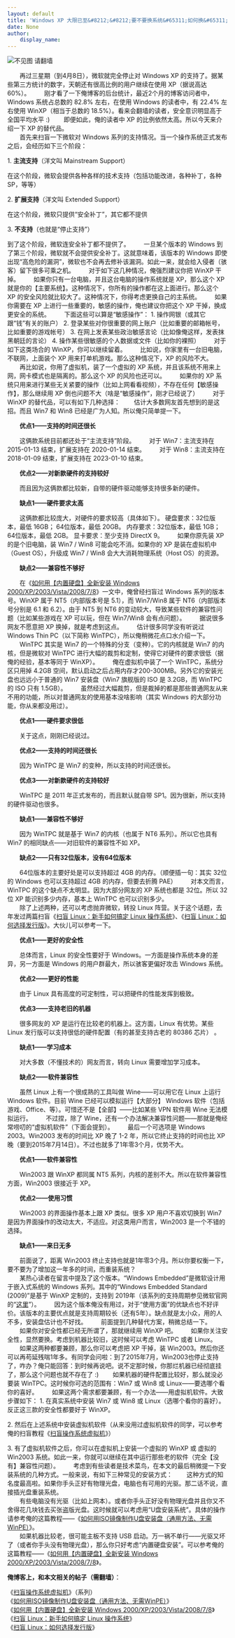 ```yaml
---
layout: default
title: 'Windows XP 大限已至&#8212;&#8212;要不要换系统&#65311;如何换&#65311;'
date: None
author:
    display_name: 
---
```


![不见图 请翻墙](https://lh4.googleusercontent.com/jdgUihQpERLBGSpfMgImK0eQC3DKtamlRwX966UjyFB1q2T2WsbAVB0ee1grPi3y24D2_fmrjyFusKYwgkJURAxEVulmrhSNSy94GFLf0HJCA5uUtvo_SSxD6CMbqBPs)

　　再过三星期（到4月8日），微软就完全停止对 Windows XP 的支持了。据某些第三方统计的数字，天朝还有很高比例的用户继续在使用 XP（据说高达 60%）。 　　刚才看了一下俺博客的后台统计，最近2个月的博客访问者中，Windows 系统占总数的 82.8% 左右，在使用 Windows 的读者中，有 22.4% 左右使用 WinXP（相当于总数的 18.5%）。看来会翻墙的读者，安全意识明显高于全国平均水平 :) 　　即便如此，俺的读者中 XP 的比例依然太高。所以今天来介绍一下 XP 的替代品。  
　　首先来扫盲一下微软对 Windows 系列的支持情况。当一个操作系统正式发布之后，会经历如下三个阶段：

1\. **主流支持**（洋文叫 Mainstream Support）

在这个阶段，微软会提供各种各样的技术支持（包括功能改进，各种补丁，各种SP，等等）

2\. **扩展支持**（洋文叫 Extended Support）

在这个阶段，微软只提供“安全补丁”，其它都不提供

3\. **不支持**（也就是“停止支持”）

到了这个阶段，微软连安全补丁都不提供了。 　　一旦某个版本的 Windows 到了第三个阶段，微软就不会提供安全补丁。这就意味着，该版本的 Windows 即使出现“高危险的漏洞”，微软也不会再去修补该漏洞。如此一来，就会给入侵者（骇客）留下很多可乘之机。 　　对于如下这几种情况，俺强烈建议你把 WinXP 干掉。 　　如果你只有一台电脑，并且这台电脑的操作系统就是 XP，那么这个 XP 就是你的【主要系统】。这种情况下，你所有的操作都在这上面进行。那么这个 XP 的安全风险就比较大了。这种情况下，你得考虑更换自己的主系统。 　　如果你需要在 XP 上进行一些重要的，敏感的操作，俺也建议你把这个 XP 干掉，换成更安全的系统。 　　下面这些可以算是“敏感操作”： 1. 操作网银（或其它跟“钱”有关的账户） 2. 登录某些对你很重要的网上账户（比如重要的邮箱帐号，比如重要的游戏帐号） 3. 在网上发表某些政治敏感言论（比如像俺这样，发表抹黑朝廷的言论） 4. 操作某些很敏感的个人数据或文件（比如你的裸照） 　　对于如下这类场合的 WinXP，你可以继续留着。 　　比如说，你家里有一台旧电脑，不联网，上面装个 XP 用来打单机游戏。那么这种情况下，XP 的风险不大。 　　再比如说，你用了虚拟机，装了一个虚拟的 XP 系统，并且该系统不用来上网，网卡模式也是隔离的。那么这个 XP 的风险也还可以。 　　如果你的 XP 系统只用来进行某些无关紧要的操作（比如上网看看视频），不存在任何【敏感操作】，那么继续用 XP 倒也问题不大（啥是“敏感操作”，刚才已经说了） 　　对于 WinXP 的替代品，可以有如下几种选择： 　　估计大多数网友首先想到的是这招。而且 Win7 和 Win8 已经是广为人知。所以俺只简单提一下。

　　**优点1——支持的时间还很长**

　　这俩款系统目前都还处于“主流支持”阶段。 　　对于 Win7：主流支持在 2015-01-13 结束，扩展支持在 2020-01-14 结束。 　　对于 Win8：主流支持在 2018-01-09 结束，扩展支持在 2023-01-10 结束。

　　**优点2——对新款硬件的支持较好**

　　而且因为这俩款都比较新，自带的硬件驱动能够支持很多新的硬件。

　　**缺点1——硬件要求太高**

　　这俩款都比较庞大，对硬件的要求较高（具体如下）。 硬盘要求：32位版本，最低 16GB； 64位版本，最低 20GB。 内存要求：32位版本，最低 1GB； 64位版本，最低 2GB。 显卡要求：至少支持 DirectX 9。 　　如果你原先装 XP 的是个旧电脑，装 Win7 / Win8 可能会吃不消。如果你的 XP 是装在虚拟机中（Guest OS），升级成 Win7 / Win8 会大大消耗物理系统（Host OS）的资源。

　　**缺点2——兼容性不够好**

  
　　在《[如何用【内置硬盘】全新安装 Windows 2000/XP/2003/Vista/2008/7/8](https://program-think.blogspot.com/2014/02/hdd-install-windows.html)》一文中，俺曾经扫盲过 Windows 系列的版本号。WinXP 属于 NT5（内部版本号是 5.1），而 Win7/Win8 属于 NT6（内部版本号分别是 6.1 和 6.2）。由于 NT5 到 NT6 的变动较大，导致某些软件的兼容性问题（比如某些游戏在 XP 可以玩，但在 Win7/Win8 会有点问题）。 　　据说很多网友不愿意把 XP 换掉，就是考虑到这点。 　　估计很多同学没有听说过 Windows Thin PC（以下简称 WinTPC），所以俺稍微花点口水介绍一下。 　　WinTPC 其实是 Win7 的一个特殊的分支（变种）。它的内核就是 Win7 的内核，但是微软对 WinTPC 进行大幅的裁剪和定制，使得它对硬件的要求很低（据俺的经验，基本等同于 WinXP）。 　　俺在虚拟机中装了一个 WinTPC，系统分区只用掉 4.2GB 空间，默认启动之后占用内存才200-300MB。另外它的安装光盘也远远小于普通的 Win7 安装盘（Win7 旗舰版的 ISO 是 3.2GB，而 WinTPC 的 ISO 只有 1.5GB）。 　　虽然经过大幅裁剪，但是裁掉的都是那些普通网友从来不用的功能，所以对普通网友的使用基本没啥影响（其实 Windows 的大部分功能，你从来都没用过）。

　　**优点1——硬件要求很低**

　　关于这点，刚刚已经说过。

　　**优点2——支持的时间还很长**

　　因为 WinTPC 是 Win7 的变种，所以支持的时间还很长。

　　**优点3——对新款硬件的支持较好**

　　WinTPC 是 2011 年正式发布的，而且默认就自带 SP1。因为很新，所以支持的硬件驱动也很多。

　　**缺点1——兼容性不够好**

　　因为 WinTPC 就是基于 Win7 的内核（也属于 NT6 系列）。所以它也具有 Win7 的相同缺点——对旧软件的兼容性不如 XP。

　　**缺点2——只有32位版本，没有64位版本**

　　64位版本的主要好处是可以支持超过 4GB 的内存。（顺便插一句：其实 32位 的 Windows 也可以支持超过 4GB 的内存，但要去折腾 PAE） 　　对本文而言，WinTPC 的这个缺点不太明显。因为大部分网友的 XP 系统也都是 32位。所以 32位 XP 能识别多少内存，基本上 WinTPC 也可以识别多少。  
　　除了上述两种，还可以考虑抛弃微软，转投 Linux 阵营。关于这个话题，去年发过两篇扫盲《[扫盲 Linux：新手如何搞定 Linux 操作系统](https://program-think.blogspot.com/2013/10/linux-newbie-guide.html)》、《[扫盲 Linux：如何选择发行版](https://program-think.blogspot.com/2013/10/linux-distributions-guide.html)》。大伙儿可以参考一下。

　　**优点1——更好的安全性**

　　总体而言，Linux 的安全性要好于 Windows。一方面是操作系统本身的差异，另一方面是 Windows 的用户群最大，所以骇客更偏好攻击 Windows 系统。

　　**优点2——更好的性能**

　　由于 Linux 具有高度的可定制性，可以把硬件的性能发挥到极致。

　　**优点3——支持老旧的机器**

　　很多网友的 XP 是运行在比较老的机器上。这方面，Linux 有优势。某些 Linux 发行版可以支持很低的硬件配置（有的甚至支持古老的 80386 芯片） 。

　　**缺点1——学习成本**

　　对大多数（不懂技术的）网友而言，转向 Linux 需要增加学习成本。

　　**缺点2——软件兼容性**

　　虽然 Linux 上有一个很成熟的工具叫做 Wine——可以用它在 Linux 上运行 Windows 软件。目前 Wine 已经可以模拟运行【大部分】 Windows 软件（包括游戏、Office、等）。可惜还不是【全部】——比如某些 VPN 软件用 Wine 无法模拟运行。 　　不过捏，除了 Wine，还有一个办法解决兼容性问题——那就是俺经常唠叨的“虚拟机软件”（下面会提到）。 　　最后一个可选项是 Windows 2003。Win2003 发布的时间比 XP 晚了 1-2 年，所以它终止支持的时间也比 XP 晚（要到2015年7月14日）。不过也就多了1年零3个月，优势不大。

　　**优点1——软件兼容性**

　　Win2003 跟 WinXP 都同属 NT5 系列，内核的差别不大。所以在软件兼容性方面，Win2003 很接近于 XP。

　　**优点2——使用习惯**

　　Win2003 的界面操作基本上跟 XP 类似。很多 XP 用户不喜欢切换到 Win7 是因为界面操作的改动太大，不适应。对这类用户而言，Win2003 是一个不错的选择。

　　**缺点1——来日无多**

　　前面说了，距离 Win2003 终止支持也就是1年零3个月。所以你要权衡一下，要不要为了增加这一年多的时间，而重装系统？  
　　某热心读者在留言中提及了这个版本。“Windows Embedded”是微软设计用于嵌入式系统的 Windows 系列。其中的“Windows Embedded Standard (2009)”是基于 WinXP 定制的，支持到 2019年（该系列的支持周期参见微软官网的“[这里](https://www.microsoft.com/windowsembedded/en-us/product-lifecycles.aspx)”）。 　　因为这个版本俺没有用过，对于“使用方面”的优缺点也不好评价。该版本的主要优点就是支持周期较长（还有5年）。缺点就是太小众，用的人不多，安装盘估计也不好找。 　　前面提到几种替代方案，稍微总结一下。 　　如果你对安全性都已经无所谓了，那就继续用 WinXP 吧。 　　如果你关注安全性，显然要换。考虑到机器比较旧，这时候可以考虑 WinTPC 或者 Linux。 　　如果这两种都要兼顾，那么你可以考虑把 XP 干掉，装 Win2003。然后你还可以再苟延残喘1年多。有同学会问啦：到了2015年7月，Win2003也停止支持了，咋办？俺只能回答：到时候再说吧。说不定那时候，你那烂机器已经彻底挂了，那么这个问题也就不存在了 :) 　　如果机器的硬件配置比较好，那么就没必要装 WinTPC。这时候你可选的范围有：Win7 或 Win8 或 Linux——要选哪个看你的喜好。 　　如果这两个需求都要兼顾，有一个办法——用虚拟机软件。大致步骤如下： 1. 在真实系统中安装 Win7 或 Win8 或 Linux（选哪个看你的喜好）。反正这三款的安全性都要好于 WinXP。

2\. 然后在上述系统中安装虚拟机软件（从来没用过虚拟机软件的同学，可以参考俺的扫盲教程《[扫盲操作系统虚拟机](https://program-think.blogspot.com/2012/10/system-vm-0.html)》）

3\. 有了虚拟机软件之后，你可以在虚拟机上安装一个虚拟的 WinXP 或 虚拟的 Win2003 系统。如此一来，你就可以继续在其中运行那些老的软件（完全【没有】兼容性问题）。 　　考虑到有些读者是技术菜鸟，在本文的最后稍微提一下安装系统的几种方式。一般来说，有如下三种常见的安装方式： 　　这种方式的知名度最高啦。如果你手头正好有物理光盘，电脑也有可用的光驱。那二话不说，直接插光盘重装系统。  
　　有些电脑没有光驱（比如上网本）。或者你手头正好没有物理光盘并且你又不舍得花几块钱去买张盗版光盘。这时候就可以考虑用“U盘安装系统”。具体的操作请参考俺的这篇教程——《[如何用ISO镜像制作U盘安装盘（通用方法、无需WinPE）](https://program-think.blogspot.com/2013/12/create-bootable-usb-stick-from-iso.html)》。  
　　如果机器比较老，很可能主板不支持 USB 启动。万一祸不单行——光驱又坏了（或者你手头没有物理光盘），那么你只好考虑“内置硬盘安装”。可以参考俺的这篇教程——《[如何用【内置硬盘】全新安装 Windows 2000/XP/2003/Vista/2008/7/8](https://program-think.blogspot.com/2014/02/hdd-install-windows.html)》。

**俺博客上，和本文相关的帖子（需翻墙）**：

  
《[扫盲操作系统虚拟机](https://program-think.blogspot.com/2012/10/system-vm-0.html)》（系列）  
《[如何用ISO镜像制作U盘安装盘（通用方法、无需WinPE）](https://program-think.blogspot.com/2013/12/create-bootable-usb-stick-from-iso.html)》  
《[如何用【内置硬盘】全新安装 Windows 2000/XP/2003/Vista/2008/7/8](https://program-think.blogspot.com/2014/02/hdd-install-windows.html)》  
《[扫盲 Linux：新手如何搞定 Linux 操作系统](https://program-think.blogspot.com/2013/10/linux-newbie-guide.html)》  
《[扫盲 Linux：如何选择发行版](https://program-think.blogspot.com/2013/10/linux-distributions-guide.html)》

